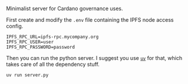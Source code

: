 Minimalist server for Cardano governance uses.

First create and modify the `.env` file containing the IPFS node access config.

```
IPFS_RPC_URL=ipfs-rpc.mycompany.org
IPFS_RPC_USER=user
IPFS_RPC_PASSWORD=password
```

Then you can run the python server.
I suggest you use [`uv`](https://docs.astral.sh/uv/) for that, which takes care of all the dependency stuff.

```sh
uv run server.py
```
